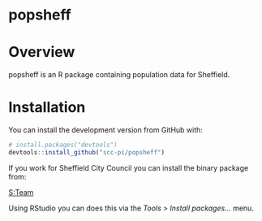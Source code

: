 popsheff
================

# Overview

popsheff is an R package containing population data for Sheffield.

# Installation

You can install the development version from GitHub with:

``` r
# install.packages("devtools")
devtools::install_github("scc-pi/popsheff")
```

If you work for Sheffield City Council you can install the binary
package from:

[S:Team](S:\BI%20Team\ShareToAll\RPackages)

Using RStudio you can does this via the *Tools \> Install packages…*
menu.
